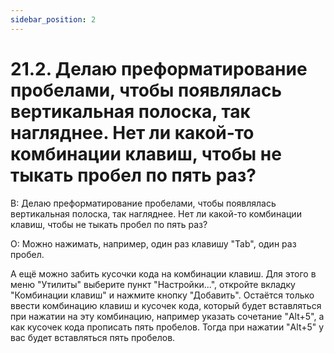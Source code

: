 ```yaml
---
sidebar_position: 2
---
```


# 21.2. Делаю преформатирование пробелами, чтобы появлялась вертикальная полоска, так нагляднее. Нет ли какой-то комбинации клавиш, чтобы не тыкать пробел по пять раз?
<!-- [:faq_21_02] -->
В: Делаю преформатирование пробелами, чтобы появлялась вертикальная полоска, так нагляднее. Нет ли какой-то комбинации клавиш, чтобы не тыкать пробел по пять раз?

О:
Можно нажимать, например, один раз клавишу "Tab", один раз пробел.

А ещё можно забить кусочки кода на комбинации клавиш. Для этого в меню "Утилиты" выберите пункт "Настройки...", откройте вкладку "Комбинации клавиш" и нажмите кнопку "Добавить". Остаётся только ввести комбинацию клавиш и кусочек кода, который будет вставляться при нажатии на эту комбинацию, например указать сочетание "Alt+5", а как кусочек кода прописать пять пробелов. Тогда при нажатии "Alt+5" у вас будет вставляться пять пробелов.
